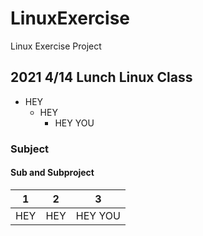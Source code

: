 # LinuxExercise
Linux Exercise Project
## 2021 4/14 Lunch Linux Class
+ HEY
  + HEY
    + HEY YOU 
### Subject
#### Sub and Subproject
|1|2|3|
|-|--|-|
|HEY|HEY|HEY YOU|
